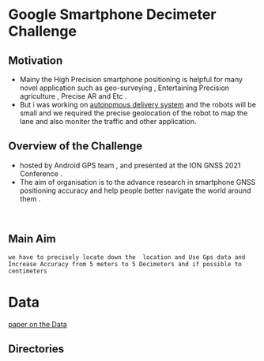 # Google Smartphone Decimeter Challenge

## Motivation
* Mainy the High Precision smartphone positioning is helpful for many novel application such as geo-surveying , Entertaining Precision agriculture , Precise AR and Etc .
* But i was working on [autonomous delivery system](https://github.com/kartikeyshaurya/DistroBot) and the robots will be small and we required the precise geolocation of the robot to map the lane and also moniter the traffic and other application.

## Overview of the Challenge 

*   hosted by Android GPS team , and presented at the ION GNSS 2021 Conference .
* The aim of organisation is to the advance research in smartphone GNSS positioning accuracy and help people better navigate the world around them .
<br>

<h2>Main Aim</h2>

```
we have to precisely locate down the  location and Use Gps data and Increase Accuracy from 5 meters to 5 Decimeters and if possible to centimeters 
```


#  Data 

[paper on the Data ](https://www.kaggle.com/google/android-smartphones-high-accuracy-datasets?select=ION+GNSS+2020+Android+Raw+GNSS+Measurement+Datasets+for+Precise+Positioning.pdf)


## Directories   
